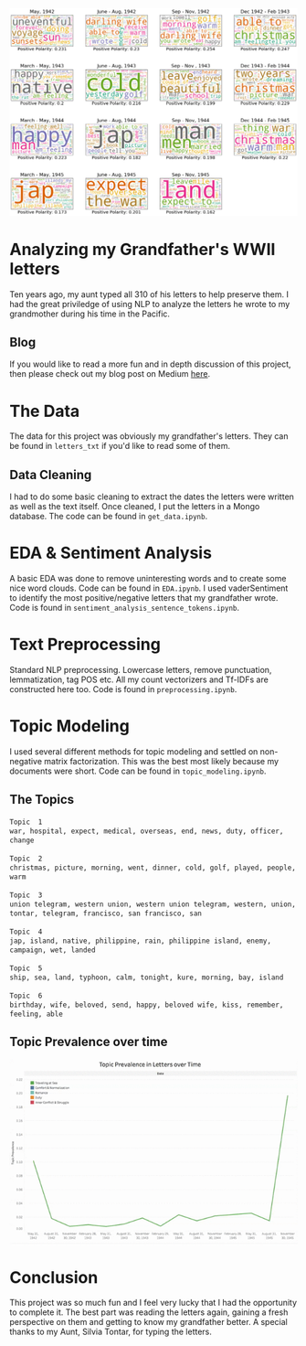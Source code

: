 ![](img/wc_quarterly.png)

# Analyzing my Grandfather's WWII letters
Ten years ago, my aunt typed all 310 of his letters to help preserve them. I had the great priviledge of using NLP 
to analyze the letters he wrote to my grandmother during his time in the Pacific. 

## Blog
If you would like to read a more fun and in depth discussion of this project, then please check out my blog post on Medium
[here](https://medium.com/@darien.pmt/metis-weeks-6-8-569f9aa752e2).

# The Data
The data for this project was obviously my grandfather's letters. They can be found in `letters_txt` if you'd like to
read some of them.

## Data Cleaning
I had to do some basic cleaning to extract the dates the letters were written as well as the text itself. Once cleaned, 
I put the letters in a Mongo database. The code can be found in `get_data.ipynb`.

# EDA & Sentiment Analysis
A basic EDA was done to remove uninteresting words and to create some nice word clouds. Code can be found in `EDA.ipynb`.
I used vaderSentiment to identify the most positive/negative letters that my grandfather wrote. Code is found in 
`sentiment_analysis_sentence_tokens.ipynb`.

# Text Preprocessing
Standard NLP preprocessing. Lowercase letters, remove punctuation, lemmatization, tag POS etc. All my count vectorizers and Tf-IDFs 
are constructed here too. Code is found in `preprocessing.ipynb`.

# Topic Modeling
I used several different methods for topic modeling and settled on non-negative matrix factorization. This was the best
most likely because my documents were short. Code can be found in `topic_modeling.ipynb`.

## The Topics
```
Topic  1
war, hospital, expect, medical, overseas, end, news, duty, officer, change

Topic  2
christmas, picture, morning, went, dinner, cold, golf, played, people, warm

Topic  3
union telegram, western union, western union telegram, western, union, tontar, telegram, francisco, san francisco, san

Topic  4
jap, island, native, philippine, rain, philippine island, enemy, campaign, wet, landed

Topic  5
ship, sea, land, typhoon, calm, tonight, kure, morning, bay, island

Topic  6
birthday, wife, beloved, send, happy, beloved wife, kiss, remember, feeling, able
```
## Topic Prevalence over time
![](topic_prev_short.gif)

# Conclusion
This project was so much fun and I feel very lucky that I had the opportunity to complete it. The best part was reading
the letters again, gaining a fresh perspective on them and getting to know my grandfather better. A special thanks to my
Aunt, Silvia Tontar, for typing the letters.
